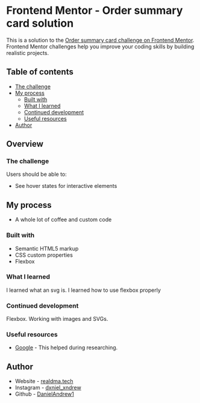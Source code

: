 # Frontend Mentor - Order summary card solution

This is a solution to the [Order summary card challenge on Frontend Mentor](https://www.frontendmentor.io/challenges/order-summary-component-QlPmajDUj). Frontend Mentor challenges help you improve your coding skills by building realistic projects. 

## Table of contents

  - [The challenge](#the-challenge)
- [My process](#my-process)
  - [Built with](#built-with)
  - [What I learned](#what-i-learned)
  - [Continued development](#continued-development)
  - [Useful resources](#useful-resources)
- [Author](#author)



## Overview

### The challenge

Users should be able to:

- See hover states for interactive elements

## My process

- A whole lot of coffee and custom code

### Built with

- Semantic HTML5 markup
- CSS custom properties
- Flexbox

### What I learned

I learned what an svg is.
I learned how to use flexbox properly


### Continued development

Flexbox.
Working with images and SVGs.


### Useful resources

- [Google](https://google.com) - This helped during researching.

## Author

- Website - [realdma.tech](https://realdma.tech)
- Instagram - [dxniel_xndrew](https://instagram.com/dxniel_xndrew/)
- Github - [DanielAndrew1](https://github.com/danielandrew1)
